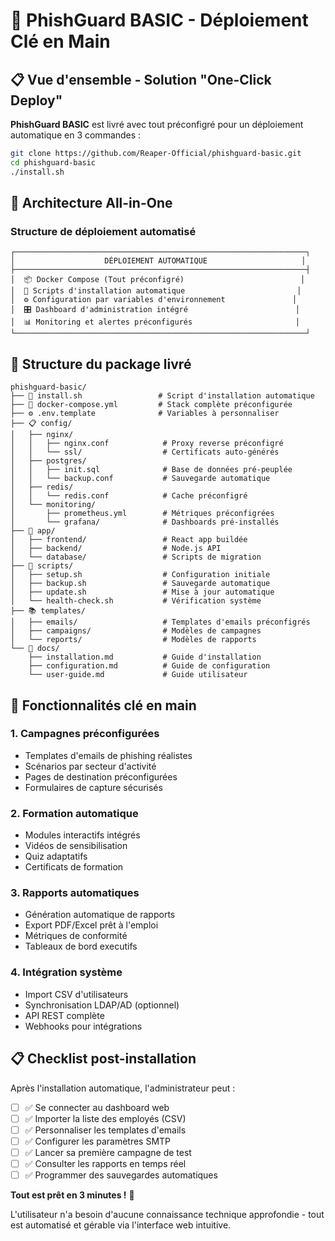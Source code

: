 # 🚀 PhishGuard BASIC - Déploiement Clé en Main

## 📋 Vue d'ensemble - Solution "One-Click Deploy"

**PhishGuard BASIC** est livré avec tout préconfigré pour un déploiement automatique en 3 commandes :

```bash
git clone https://github.com/Reaper-Official/phishguard-basic.git
cd phishguard-basic
./install.sh
```

## 🎯 Architecture All-in-One

### Structure de déploiement automatisé
```
┌─────────────────────────────────────────────────────────────────┐
│                    DÉPLOIEMENT AUTOMATIQUE                     │
├─────────────────────────────────────────────────────────────────┤
│  📦 Docker Compose (Tout préconfigré)                          │
│  🔧 Scripts d'installation automatique                         │
│  ⚙️ Configuration par variables d'environnement               │
│  🎛️ Dashboard d'administration intégré                        │
│  📊 Monitoring et alertes préconfigurés                       │
└─────────────────────────────────────────────────────────────────┘
```

## 📁 Structure du package livré

```
phishguard-basic/
├── 🚀 install.sh                 # Script d'installation automatique
├── 🐳 docker-compose.yml         # Stack complète préconfigurée
├── ⚙️ .env.template              # Variables à personnaliser
├── 📋 config/
│   ├── nginx/
│   │   ├── nginx.conf            # Proxy reverse préconfigré
│   │   └── ssl/                  # Certificats auto-générés
│   ├── postgres/
│   │   ├── init.sql              # Base de données pré-peuplée
│   │   └── backup.conf           # Sauvegarde automatique
│   ├── redis/
│   │   └── redis.conf            # Cache préconfigré
│   └── monitoring/
│       ├── prometheus.yml        # Métriques préconfigrées
│       └── grafana/              # Dashboards pré-installés
├── 📱 app/
│   ├── frontend/                 # React app buildée
│   ├── backend/                  # Node.js API
│   └── database/                 # Scripts de migration
├── 🔧 scripts/
│   ├── setup.sh                  # Configuration initiale
│   ├── backup.sh                 # Sauvegarde automatique
│   ├── update.sh                 # Mise à jour automatique
│   └── health-check.sh           # Vérification système
├── 📚 templates/
│   ├── emails/                   # Templates d'emails préconfigrés
│   ├── campaigns/                # Modèles de campagnes
│   └── reports/                  # Modèles de rapports
└── 📖 docs/
    ├── installation.md           # Guide d'installation
    ├── configuration.md          # Guide de configuration
    └── user-guide.md             # Guide utilisateur
```

## 🚀 Fonctionnalités clé en main

### 1. **Campagnes préconfigurées**
- Templates d'emails de phishing réalistes
- Scénarios par secteur d'activité
- Pages de destination préconfigurées
- Formulaires de capture sécurisés

### 2. **Formation automatique**
- Modules interactifs intégrés
- Vidéos de sensibilisation
- Quiz adaptatifs
- Certificats de formation

### 3. **Rapports automatiques**
- Génération automatique de rapports
- Export PDF/Excel prêt à l'emploi
- Métriques de conformité
- Tableaux de bord executifs

### 4. **Intégration système**
- Import CSV d'utilisateurs
- Synchronisation LDAP/AD (optionnel)
- API REST complète
- Webhooks pour intégrations

## 📋 Checklist post-installation

Après l'installation automatique, l'administrateur peut :

- [ ] ✅ Se connecter au dashboard web
- [ ] ✅ Importer la liste des employés (CSV)
- [ ] ✅ Personnaliser les templates d'emails
- [ ] ✅ Configurer les paramètres SMTP
- [ ] ✅ Lancer sa première campagne de test
- [ ] ✅ Consulter les rapports en temps réel
- [ ] ✅ Programmer des sauvegardes automatiques

**Tout est prêt en 3 minutes !** 🚀

L'utilisateur n'a besoin d'aucune connaissance technique approfondie - tout est automatisé et gérable via l'interface web intuitive.
